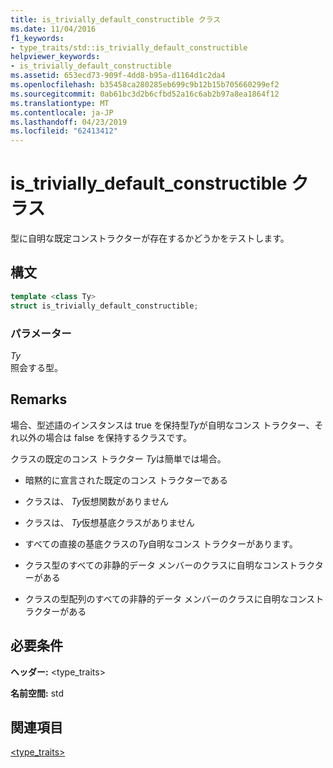```yaml
---
title: is_trivially_default_constructible クラス
ms.date: 11/04/2016
f1_keywords:
- type_traits/std::is_trivially_default_constructible
helpviewer_keywords:
- is_trivially_default_constructible
ms.assetid: 653ecd73-909f-4dd8-b95a-d1164d1c2da4
ms.openlocfilehash: b35458ca280285eb699c9b12b15b705660299ef2
ms.sourcegitcommit: 0ab61bc3d2b6cfbd52a16c6ab2b97a8ea1864f12
ms.translationtype: MT
ms.contentlocale: ja-JP
ms.lasthandoff: 04/23/2019
ms.locfileid: "62413412"
---
```

# <a name="istriviallydefaultconstructible-class"></a>is_trivially_default_constructible クラス

型に自明な既定コンストラクターが存在するかどうかをテストします。

## <a name="syntax"></a>構文

```cpp
template <class Ty>
struct is_trivially_default_constructible;
```

### <a name="parameters"></a>パラメーター

*Ty*<br/>
照会する型。

## <a name="remarks"></a>Remarks

場合、型述語のインスタンスは true を保持型*Ty*が自明なコンス トラクター、それ以外の場合は false を保持するクラスです。

クラスの既定のコンス トラクター *Ty*は簡単では場合。

- 暗黙的に宣言された既定のコンス トラクターである

- クラスは、 *Ty*仮想関数がありません

- クラスは、 *Ty*仮想基底クラスがありません

- すべての直接の基底クラスの*Ty*自明なコンス トラクターがあります。

- クラス型のすべての非静的データ メンバーのクラスに自明なコンストラクターがある

- クラスの型配列のすべての非静的データ メンバーのクラスに自明なコンストラクターがある

## <a name="requirements"></a>必要条件

**ヘッダー:** \<type_traits>

**名前空間:** std

## <a name="see-also"></a>関連項目

[<type_traits>](../standard-library/type-traits.md)<br/>
